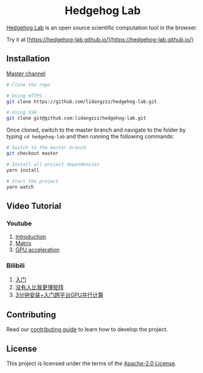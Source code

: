 <h1 align="center">Hedgehog Lab</h1>

[Hedgehog Lab](https://hedgehog-lab.github.io/) is an open source scientific computation tool in the browser.

Try it at [https://hedgehog-lab.github.io/](https://hedgehog-lab.github.io/)

## Installation

[Master channel](https://github.com/lidangzzz/hedgehog-lab/tree/master)

```bash
# Clone the repo

# Using HTTPS
git clone https://github.com/lidangzzz/hedgehog-lab.git

# Using SSH
git clone git@github.com:lidangzzz/hedgehog-lab.git
```

Once cloned, switch to the master branch and navigate to the folder by typing `cd hedgehog-lab` and then running the following commands:

```bash
# Switch to the master branch
git checkout master

# Install all project dependencies
yarn install

# Start the project
yarn watch
```

## Video Tutorial

### Youtube
1. [Introduction](https://youtu.be/rGkFI0Z-i-c)
2. [Matrix](https://youtu.be/ctJejZ7Nldg)
3. [GPU acceleration](https://youtu.be/OtEH0LX5C6M)

### Bilibili
1. [入门](https://www.bilibili.com/video/BV12t4y1v7rw)
2. [没有人比我更懂矩阵](https://youtu.be/ctJejZ7Nldg)
3. [3分钟安装+入门跨平台GPU并行计算](https://youtu.be/OtEH0LX5C6M)

## Contributing

Read our [contributing guide](CONTRIBUTING.md) to learn how to develop the project.

## License

This project is licensed under the terms of the [Apache-2.0 License](LICENSE).
